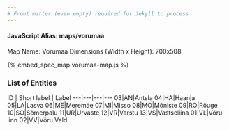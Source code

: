 ```yaml
---
# Front matter (even empty) required for Jekyll to process
---
```


#### JavaScript Alias: maps/vorumaa

Map Name: Vorumaa
Dimensions (Width x Height): 700x508



{% embed_spec_map vorumaa-map.js %}

### List of Entities

ID | Short label | Label
---|---|---|---
03|AN|Antsla
04|HA|Haanja
05|LA|Lasva
06|ME|Meremäe
07|MI|Misso
08|MO|Mõniste
09|RO|Rõuge
10|SO|Sõmerpalu
11|UR|Urvaste
12|VR|Varstu
13|VS|Vastseliina
01|VL|Võru linn
02|VV|Võru Vald

